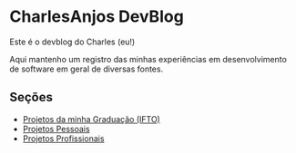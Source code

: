 # CharlesAnjos DevBlog

Este é o devblog do Charles (eu!)

Aqui mantenho um registro das minhas experiências em desenvolvimento de software em geral de diversas fontes.

## Seções

- [Projetos da minha Graduação (IFTO)](/ifto)
- [Projetos Pessoais](/projetos_pessoais)
- [Projetos Profissionais](/projetos_profissionais)
